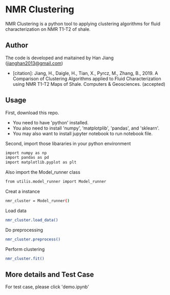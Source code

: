 # NMR Clustering

NMR Clustering is a python tool to applying clustering algorithms for fluid characterization on NMR T1-T2 of shale.

## Author

The code is developed and maitained by Han Jiang (jianghan2013@gmail.com)
- [citation]: Jiang, H., Daigle, H., Tian, X., Pyrcz, M., Zhang, B., 2019. A Comparison of Clustering Algorithms applied to Fluid Characterization using NMR T1-T2 Maps of Shale. Computers & Geosciences. (accepted)
## Usage

First, download this repo.
- You need to have 'python' installed.
- You also need to install 'numpy', 'matplotplib', 'pandas', and 'sklearn'.
- You may also want to install jupyter notebook to run notebook file.

Second, import those libararies in your python environment
```sh
import numpy as np
import pandas as pd
import matplotlib.pyplot as plt
```
Also import the Model_runner class 
```sh
from utilis.model_runner import Model_runner
```

Creat a instance
```sh
nmr_cluster = Model_runner()  
```

Load data
```sh
nmr_cluster.load_data()
```

Do preprocessing
```sh
nmr_cluster.preprocess()
```

Perform clustering
```sh
nmr_cluster.fit()
```

## More details and Test Case
For test case, please click 'demo.ipynb'

